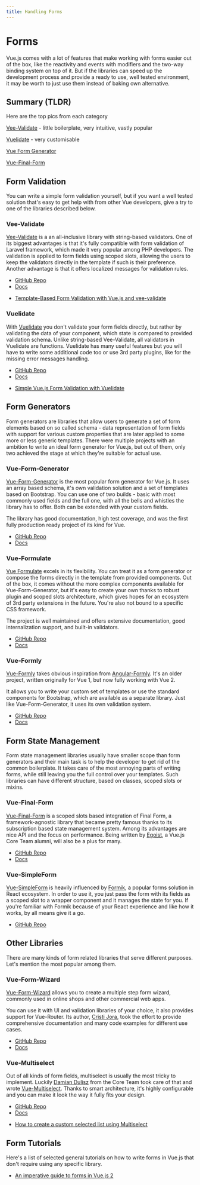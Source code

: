 ```yaml
---
title: Handling Forms
---
```


# Forms

Vue.js comes with a lot of features that make working with forms easier out of the box, like the reactivity and events with modifiers and the two-way binding system on top of it. But if the libraries can speed up the development process and provide a ready to use, well tested environment, it may be worth to just use them instead of baking own alternative.

## Summary (TLDR)

Here are the top pics from each category

<useful-links>
<useful-links-section title="Easy Validation">

[Vee-Validate](#vee-validate) - little boilerplate, very intuitive, vastly popular

</useful-links-section>
<useful-links-section title="Customizable Validation">

[Vuelidate](#vuelidate) - very customisable

</useful-links-section>
<useful-links-section title="Forms generator">

[Vue Form Generator](#vue-form-generator)

</useful-links-section>
<useful-links-section title="Managing State">

[Vue-Final-Form](#vue-final-form)

</useful-links-section>
</useful-links>

## Form Validation

You can write a simple form validation yourself, but if you want a well tested solution that's easy to get help with from other Vue developers, give a try to one of the libraries described below.

### Vee-Validate

[Vee-Validate](https://github.com/baianat/vee-validate) is a an all-inclusive library with string-based validators. One of its biggest advantages is that it's fully compatible with form validation of Laravel framework, which made it very popular among PHP developers. The validation is applied to form fields using scoped slots, allowing the users to keep the validators directly in the template if such is their preference. Another advantage is that it offers localized messages for validation rules.

<useful-links>
<useful-links-section title="Official">

* [GitHub Repo](https://github.com/logaretm/vee-validate) 
* [Docs](https://logaretm.github.io/vee-validate) 

</useful-links-section>
<useful-links-section title="Tutorials">

* [Template-Based Form Validation with Vue.js and vee-validate](https://alligator.io/vuejs/template-form-validation-vee-validate/)

</useful-links-section>
</useful-links>

### Vuelidate

With [Vuelidate](https://github.com/monterail/vuelidate) you don't validate your form fields directly, but rather by validating the data of your component, which state is compared to provided validation schema. Unlike string-based Vee-Validate, all validators in Vuelidate are functions. Vuelidate has many useful features but you will have to write some additional code too or use 3rd party plugins, like for the missing error messages handling.

<useful-links>
<useful-links-section title="Official">

* [GitHub Repo](https://github.com/monterail/vuelidate) 
* [Docs](https://monterail.github.io/vuelidate) 

</useful-links-section>
<useful-links-section title="Tutorials">

* [Simple Vue.js Form Validation with Vuelidate](https://vuejsdevelopers.com/2018/08/27/vue-js-form-handling-vuelidate/)

</useful-links-section>
</useful-links>

## Form Generators

Form generators are libraries that allow users to generate a set of form elements based on so called schema - data representation of form fields with support for various custom properties that are later applied to some more or less generic templates. There were multiple projects with an ambition to write an ideal form generator for Vue.js, but out of them, only two achieved the stage at which they're suitable for actual use.

### Vue-Form-Generator

[Vue-Form-Generator](https://github.com/icebob/vue-form-generator) is the most popular form generator for Vue.js. It uses an array based schema, it's own validation solution and a set of templates based on Bootstrap. You can use one of two builds - basic with most commonly used fields and the full one, with all the bells and whistles the library has to offer. Both can be extended with your custom fields.

The library has good documentation, high test coverage, and was the first fully production ready project of its kind for Vue.

<useful-links>
<useful-links-section title="Official">

* [GitHub Repo](https://github.com/icebob/vue-form-generator)
* [Docs](https://icebob.gitbooks.io/vueformgenerator)

</useful-links-section>
</useful-links>

### Vue-Formulate

[Vue Formulate](https://github.com/wearebraid/vue-formulate) excels in its flexibility. You can treat it as a form generator or compose the forms directly in the template from provided components. Out of the box, it comes without the more complex components available for Vue-Form-Generator, but it's easy to create your own thanks to robust plugin and scoped slots architecture, which gives hopes for an ecosystem of 3rd party extensions in the future. You're also not bound to a specific CSS framework.

The project is well maintained and offers extensive documentation, good internalization support, and built-in validators.

<useful-links>
<useful-links-section title="Official">

* [GitHub Repo](https://github.com/wearebraid/vue-formulate)
* [Docs](https://vueformulate.com)

</useful-links-section>
</useful-links>

### Vue-Formly

[Vue-Formly](https://github.com/formly-js/vue-formly) takes obvious inspiration from [Angular-Formly](http://angular-formly.com). It's an older project, written originally for Vue 1, but now fully working with Vue 2. 

It allows you to write your custom set of templates or use the standard components for Bootstrap, which are available as a separate library. Just like Vue-Form-Generator, it uses its own validation system.

<useful-links>
<useful-links-section title="Official">

* [GitHub Repo](https://github.com/formly-js/vue-formly) 
* [Docs](https://matt-sanders.gitbooks.io/vue-formly)

</useful-links-section>
</useful-links>

## Form State Management

Form state management libraries usually have smaller scope than form generators and their main task is to help the developer to get rid of the common boilerplate. It takes care of the most annoying parts of writing forms, while still leaving you the full control over your templates. Such libraries can have different structure, based on classes, scoped slots or mixins.

### Vue-Final-Form

[Vue-Final-Form](https://github.com/egoist/vue-final-form) is a scoped slots based integration of Final Form, a framework-agnostic library that became pretty famous thanks to its subscription based state management system. Among its advantages are nice API and the focus on performance. Being written by [Egoist](https://twitter.com/_egoistlily), a Vue.js Core Team alumni, will also be a plus for many.

<useful-links>
<useful-links-section title="Official">

* [GitHub Repo](https://github.com/egoist/vue-final-form) 
* [Docs](https://egoist.github.io/vue-final-form)

</useful-links-section>
</useful-links>


### Vue-SimpleForm

[Vue-SimpleForm](https://github.com/blocka/vue-simpleform) is heavily influenced by [Formik](https://github.com/jaredpalmer/formik), a popular forms solution in React ecosystem. In order to use it, you just pass the form with its fields as a scoped slot to a wrapper component and it manages the state for you. If you're familiar with Formik because of your React experience and like how it works, by all means give it a go.

<useful-links>
<useful-links-section title="Official">

* [GitHub Repo](https://github.com/blocka/vue-simpleform)

</useful-links-section>
</useful-links>

## Other Libraries

There are many kinds of form related libraries that serve different purposes. Let's mention the most popular among them.

### Vue-Form-Wizard

[Vue-Form-Wizard](https://github.com/cristijora/vue-form-wizard) allows you to create a multiple step form wizard, commonly used in online shops and other commercial web apps.

You can use it with UI and validation libraries of your choice, it also provides support for Vue-Router. Its author, [Cristi Jora](https://twitter.com/jora_cristi), took the effort to provide comprehensive documentation and many code examples for different use cases.


<useful-links>
<useful-links-section title="Official">

* [GitHub Repo](https://github.com/cristijora/vue-form-wizard) 
* [Docs](https://cristijora.github.io/vue-form-wizard)

</useful-links-section>
</useful-links>


### Vue-Multiselect

Out of all kinds of form fields, multiselect is usually the most tricky to implement. Luckily [Damian Dulisz](https://twitter.com/damiandulisz) from the Core Team took care of that and wrote [Vue-Multiselect](https://github.com/shentao/vue-multiselect). Thanks to smart architecture, it's highly configurable and you can make it look the way it fully fits your design.

<useful-links>
<useful-links-section title="Official">

* [GitHub Repo](https://github.com/shentao/vue-multiselect) 
* [Docs](https://vue-multiselect.js.org)

</useful-links-section>
<useful-links-section title="Tutorials">

* [How to create a custom selected list using Multiselect](https://medium.com/@hugodesigns/how-to-use-the-most-complete-selecting-solution-for-vue-js-f991b2605364)

</useful-links-section>
</useful-links>


## Form Tutorials

Here's a list of selected general tutorials on how to write forms in Vue.js that don't require using any specific library.

<useful-links>
<useful-links-section title="Tutorials">

* [An imperative guide to forms in Vue.js 2](https://logrocket.com/blog/an-imperative-guide-to-forms-in-vue-js-2/)

</useful-links-section>
</useful-links>
